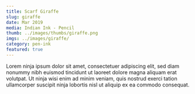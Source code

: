```yaml
---
title: Scarf Giraffe
slug: giraffe
date: Mar 2019
media: Indian Ink - Pencil
thumb: ../images/thumbs/giraffe.png
imgs: ../images/giraffe/
category: pen-ink
featured: true
---
```


Lorem ninja ipsum dolor sit amet, consectetuer adipiscing elit, sed diam nonummy nibh euismod tincidunt ut laoreet dolore magna aliquam erat volutpat. Ut ninja wisi enim ad minim veniam, quis nostrud exerci tation ullamcorper suscipit ninja lobortis nisl ut aliquip ex ea commodo consequat.
